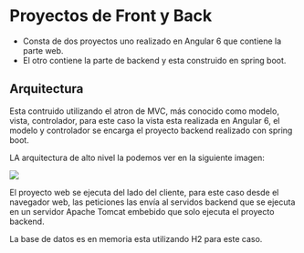 # Proyectos de Front y Back

 - Consta de dos proyectos uno realizado en Angular 6 que contiene la parte web.
 - El otro contiene la parte de backend y esta construido en spring boot.


## Arquitectura

Esta contruido utilizando el atron de MVC, más conocido como modelo, vista, controlador, para este caso la vista esta realizada en Angular 6, el modelo y 
controlador se encarga el proyecto backend realizado con spring boot.

LA arquitectura de alto nivel la podemos ver en la siguiente imagen:

 <image src="https://github.com/efrozo23/crud-valid/blob/master/Arquitectura-Valid.jpg" />

El proyecto web se ejecuta del lado del cliente, para este caso desde el navegador web, las peticiones las envía al servidos backend que se ejecuta en un 
servidor Apache Tomcat embebido que solo ejecuta el proyecto backend.

La base de datos es en memoria esta utilizando H2 para este caso.
